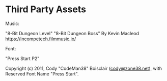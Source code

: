 # Third Party Assets

Music:

"8-Bit Dungeon Level"
"8-Bit Dungeon Boss"
By Kevin Macleod
https://incompetech.filmmusic.io/

Font:

"Press Start P2"

Copyright (c) 2011, Cody "CodeMan38" Boisclair (cody@zone38.net),
with Reserved Font Name "Press Start".